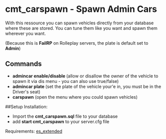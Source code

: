 # cmt_carspawn - Spawn Admin Cars
With this ressource you can spawn vehicles directly from your database where these are stored. You can tune them like you want and spawn them wherever you want.

(Because this is **FailRP** on Rolleplay servers, the plate is default set to **Admin**)



## Commands
  - **admincar enable/disable <plate>** (allow or disallow the owner of the vehicle to spawn it via dis menu - you can also use true/false)
  - **admincar plate <plate>** (set the plate of the vehicle your'e in, you must be in the Driver's seat)
  - **carspawn** (open the menu where you could spawn vehicles)

  
  
##Setup
  Installation:
  - Import the **cmt_carspawn.sql** file to your database
  - add **start cmt_carspawn** to your server.cfg file
  
Requirements: [es_extended](https://github.com/esx-framework/es_extended)




